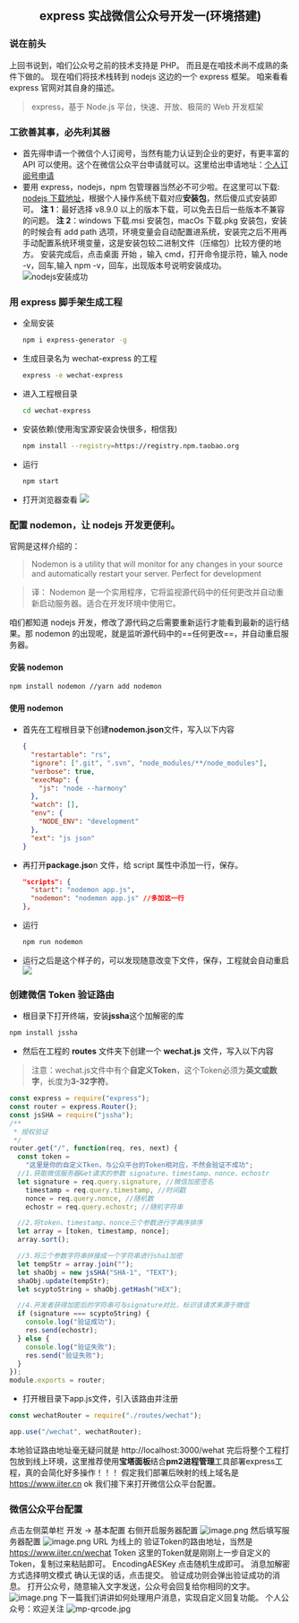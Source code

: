## <center>express 实战微信公众号开发一(环境搭建)</center>

### 说在前头

上回书说到，咱们公众号之前的技术支持是 PHP。
而且是在咱技术尚不成熟的条件下做的。
现在咱们将技术栈转到 nodejs 这边的一个 express 框架。
咱来看看 express 官网对其自身的描述。

> express，基于 Node.js 平台，快速、开放、极简的 Web 开发框架

### 工欲善其事，必先利其器

- 首先得申请一个微信个人订阅号，当然有能力认证到企业的更好，有更丰富的 API 可以使用。这个在微信公众平台申请就可以。这里给出申请地址：[个人订阅号申请](https://mp.weixin.qq.com/cgi-bin/registermidpage?action=index&lang=zh_CN&token=)
- 要用 express，nodejs，npm 包管理器当然必不可少啦。在这里可以下载:
  [nodejs 下载地址](http://nodejs.cn/download/)，根据个人操作系统下载对应**安装包**，然后傻瓜式安装即可。
  **注 1**：最好选择 v8.9.0 以上的版本下载，可以免去日后一些版本不兼容的问题。
  **注 2**：windows 下载.msi 安装包，macOs 下载.pkg 安装包，安装的时候会有 add path 选项，环境变量会自动配置进系统，安装完之后不用再手动配置系统环境变量，这是安装包较二进制文件（压缩包）比较方便的地方。
  安装完成后，点击桌面 开始 ，输入 cmd，打开命令提示符，输入 node -v，回车,输入 npm -v，回车，出现版本号说明安装成功。
  ![nodejs安装成功](https://shop.io.mi-img.com/app/shop/img?id=shop_6292e64c9929c963b6708320692e8a94.png)

### 用 express 脚手架生成工程

- 全局安装
  ```bash
  npm i express-generator -g
  ```
- 生成目录名为 wechat-express 的工程
  ```bash
  express -e wechat-express
  ```
- 进入工程根目录
  ```bash
  cd wechat-express
  ```
- 安装依赖(使用淘宝源安装会快很多，相信我)
  ```bash
  npm install --registry=https://registry.npm.taobao.org
  ```
- 运行
  ```bash
  npm start
  ```
- 打开浏览器查看
  ![](https://shop.io.mi-img.com/app/shop/img?id=shop_4632c333284590fe9e714ab638278427.png)

### 配置 nodemon，让 nodejs 开发更便利。

官网是这样介绍的：

> Nodemon is a utility that will monitor for any changes in your source and automatically restart your server. Perfect for development

> 译： Nodemon 是一个实用程序，它将监视源代码中的任何更改并自动重新启动服务器。适合在开发环境中使用它。

咱们都知道 nodejs 开发，修改了源代码之后需要重新运行才能看到最新的运行结果。那 nodemon 的出现呢，就是监听源代码中的==任何更改==，并自动重启服务器。

#### 安装 nodemon

```bash
npm install nodemon //yarn add nodemon
```

#### 使用 nodemon

- 首先在工程根目录下创建**nodemon.json**文件，写入以下内容

  ```json
  {
    "restartable": "rs",
    "ignore": [".git", ".svn", "node_modules/**/node_modules"],
    "verbose": true,
    "execMap": {
      "js": "node --harmony"
    },
    "watch": [],
    "env": {
      "NODE_ENV": "development"
    },
    "ext": "js json"
  }
  ```

- 再打开**package.jso**n 文件，给 script 属性中添加一行，保存。

  ```json
  "scripts": {
    "start": "nodemon app.js",
    "nodemon": "nodemon app.js" //多加这一行
  },
  ```

- 运行
  ```bash
  npm run nodemon
  ```
- 运行之后是这个样子的，可以发现随意改变下文件，保存，工程就会自动重启
  ![](https://shop.io.mi-img.com/app/shop/img?id=shop_76af715da604d026329b90d45af8d989.png)

### 创建微信 Token 验证路由

- 根目录下打开终端，安装**jssha**这个加解密的库

```bash
npm install jssha
```

- 然后在工程的 **routes** 文件夹下创建一个 **wechat.js** 文件，写入以下内容
> 注意：wechat.js文件中有个**自定义Token**，这个Token必须为**英文或数字**，长度为**3-32字符**。
```javascript
const express = require("express");
const router = express.Router();
const jsSHA = require("jssha");
/**
 * 授权验证
 */
router.get("/", function(req, res, next) {
  const token =
    "这里是你的自定义Tken，与公众平台的Token相对应，不然会验证不成功";
  //1.获取微信服务器Get请求的参数 signature、timestamp、nonce、echostr
  let signature = req.query.signature, //微信加密签名
    timestamp = req.query.timestamp, //时间戳
    nonce = req.query.nonce, //随机数
    echostr = req.query.echostr; //随机字符串

  //2.将token、timestamp、nonce三个参数进行字典序排序
  let array = [token, timestamp, nonce];
  array.sort();

  //3.将三个参数字符串拼接成一个字符串进行sha1加密
  let tempStr = array.join("");
  let shaObj = new jsSHA("SHA-1", "TEXT");
  shaObj.update(tempStr);
  let scyptoString = shaObj.getHash("HEX");

  //4.开发者获得加密后的字符串可与signature对比，标识该请求来源于微信
  if (signature === scyptoString) {
    console.log("验证成功");
    res.send(echostr);
  } else {
    console.log("验证失败");
    res.send("验证失败");
  }
});
module.exports = router;
```
- 打开根目录下app.js文件，引入该路由并注册
```javascript
const wechatRouter = require("./routes/wechat");
```
```javascript
app.use("/wechat", wechatRouter);
```
本地验证路由地址毫无疑问就是 http://localhost:3000/wehat
完后将整个工程打包放到线上环境，这里推荐使用**宝塔面板**结合**pm2进程管理**工具部署express工程，真的会简化好多操作！！！
假定我们部署后映射的线上域名是 https://www.iiter.cn
ok  我们接下来打开微信公众平台配置。

### 微信公众平台配置

点击左侧菜单栏 开发 -> 基本配置 右侧开启服务器配置
![image.png](https://i.loli.net/2020/02/27/pVE9UTBWShMLgC5.png)
然后填写服务器配置
![image.png](https://i.loli.net/2020/02/27/Yt1DiIVbMjK2Efr.png)
URL 为线上的 验证Token的路由地址，当然是 https://www.iiter.cn/wechat
Token 这里的Token就是刚刚上一步自定义的Token，复制过来粘贴即可。
EncodingAESKey 点击随机生成即可。
消息加解密方式选择明文模式
确认无误的话，点击提交。
验证成功则会弹出验证成功的消息。
打开公众号，随意输入文字发送，公众号会回复给你相同的文字。
![image.png](https://i.loli.net/2020/02/27/wzjKcWY8ksu9Ppt.png)
下一篇我们讲讲如何处理用户消息，实现自定义回复功能。
个人公众号：欢迎关注
![mp-qrcode.jpg](https://i.loli.net/2020/02/27/SFPZbhcxEkr8LGq.jpg)